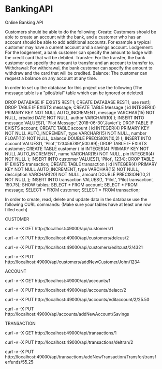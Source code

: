 # BankingAPI
Online Banking API

Customers should be able to do the following:
Create: Customers should be able to create an account with the bank, and a customer
who has an account should be able to add additional accounts. For example a typical
customer may have a current account and a savings account.
Lodgement: For the lodgement, a bank customer can specify the amount to lodge with the
credit card that will be debited.
Transfer: For the transfer, the bank customer can specify the amount to transfer and an
account to transfer to.
Withdrawal: For withdrawal, the bank customer can specify the amount to withdraw and
the card that will be credited.
Balance: The customer can request a balance on any account at any time.

In order to set up the database for this project use the following
(The message table is a "pilot/trial" table which can be ignored or deleted)

DROP DATABASE IF EXISTS REST1;
CREATE DATABASE REST1;
use rest1;
DROP TABLE IF EXISTS message;
CREATE TABLE Message (
	id INTEGER(4) PRIMARY KEY NOT NULL AUTO_INCREMENT,
	message VARCHAR(15) NOT NULL,
	created DATE NOT NULL,
	author VARCHAR(10)
);
INSERT INTO message VALUES(1, 'Pilot Message','2018-06-30','Javier');
DROP TABLE IF EXISTS account;
CREATE TABLE account (
	id INTEGER(4) PRIMARY KEY NOT NULL AUTO_INCREMENT,
	type VARCHAR(15) NOT NULL,
	number FLOAT(10) NOT NULL,
	balance DOUBLE PRECISION(10,2)
);
INSERT INTO account VALUES(1, 'Pilot','123456789',500.99);
DROP TABLE IF EXISTS customer;
CREATE TABLE customer (
	id INTEGER(4) PRIMARY KEY NOT NULL AUTO_INCREMENT,
	name VARCHAR(15) NOT NULL,
	pin INTEGER(4) NOT NULL
);
INSERT INTO customer VALUES(1, 'Pilot', 1234);
DROP TABLE IF EXISTS transaction;
CREATE TABLE transaction (
	id INTEGER(4) PRIMARY KEY NOT NULL AUTO_INCREMENT,
	type VARCHAR(15) NOT NULL,
	description VARCHAR(20) NOT NULL,
	amount DOUBLE PRECISION(10,2) NOT NULL
);
INSERT INTO transaction VALUES(1, 'Pilot', 'Pilot transaction', 150.75);
SHOW tables;
SELECT * FROM account;
SELECT * FROM message;
SELECT * FROM customer;
SELECT * FROM transaction;

In order to create, read, delete and update data in the database use the following CURL commands:
(Make sure your tables have at least one row filled each)

CUSTOMER

curl -v -X GET http://localhost:49000/api/customers/1

curl -v -X PUT http://localhost:49000/api/customers/delcus/2

curl -v -X PUT http://localhost:49000/api/customers/editcust/2/4321

curl -v -X PUT http://localhost:49000/api/customers/addNewCustomer/John/1234

ACCOUNT

curl -v -X GET http://localhost:49000/api/accounts/1

curl -v -X PUT http://localhost:49000/api/accounts/delacc/2

curl -v -X PUT http://localhost:49000/api/accounts/editaccount/2/25.50

curl -v -X PUT http://localhost:49000/api/accounts/addNewAccount/Savings

TRANSACTION

curl -v -X GET http://localhost:49000/api/transactions/1

curl -v -X PUT http://localhost:49000/api/transactions/deltran/2

curl -v -X PUT http://localhost:49000/api/transactions/addNewTransaction/Transfer/transferfunds/55.25
